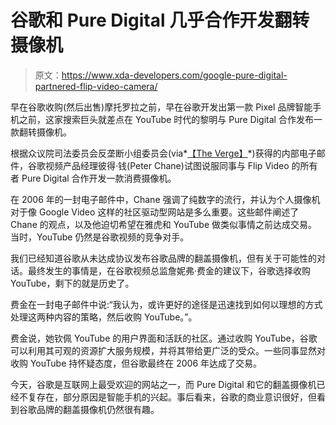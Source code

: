 # 谷歌和 Pure Digital 几乎合作开发翻转摄像机

> 原文：<https://www.xda-developers.com/google-pure-digital-partnered-flip-video-camera/>

早在谷歌收购(然后出售)摩托罗拉之前，早在谷歌开发出第一款 Pixel 品牌智能手机之前，这家搜索巨头就差点在 YouTube 时代的黎明与 Pure Digital 合作发布一款翻转摄像机。

根据众议院司法委员会反垄断小组委员会(via*[【The Verge】](https://www.theverge.com/circuitbreaker/2020/7/30/21348492/google-flip-video-pure-digital-deal-antitrust-hearing-documents)*)获得的内部电子邮件，谷歌视频产品经理彼得·钱(Peter Chane)试图说服同事与 Flip Video 的所有者 Pure Digital 合作开发一款消费摄像机。

在 2006 年的一封电子邮件中，Chane 强调了纯数字的流行，并认为个人摄像机对于像 Google Video 这样的社区驱动型网站是多么重要。这些邮件阐述了 Chane 的观点，以及他迫切希望在雅虎和 YouTube 做类似事情之前达成交易。当时，YouTube 仍然是谷歌视频的竞争对手。

我们已经知道谷歌从未达成协议发布谷歌品牌的翻盖摄像机，但有关于可能性的对话。最终发生的事情是，在谷歌视频总监詹妮弗·费金的建议下，谷歌选择收购 YouTube，剩下的就是历史了。

费金在一封电子邮件中说:“我认为，或许更好的途径是迅速找到如何以理想的方式处理这两种内容的策略，然后收购 YouTube。”。

费金说，她钦佩 YouTube 的用户界面和活跃的社区。通过收购 YouTube，谷歌可以利用其可观的资源扩大服务规模，并将其带给更广泛的受众。一些同事显然对收购 YouTube 持怀疑态度，但谷歌最终在 2006 年达成了交易。

今天，谷歌是互联网上最受欢迎的网站之一，而 Pure Digital 和它的翻盖摄像机已经不复存在，部分原因是智能手机的兴起。事后看来，谷歌的商业意识很好，但看到谷歌品牌的翻盖摄像机仍然很有趣。